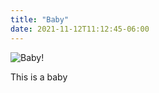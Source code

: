```yaml
---
title: "Baby"
date: 2021-11-12T11:12:45-06:00
---
```


![Baby!](/posts/baby-tapir.jpg)

This is a baby
